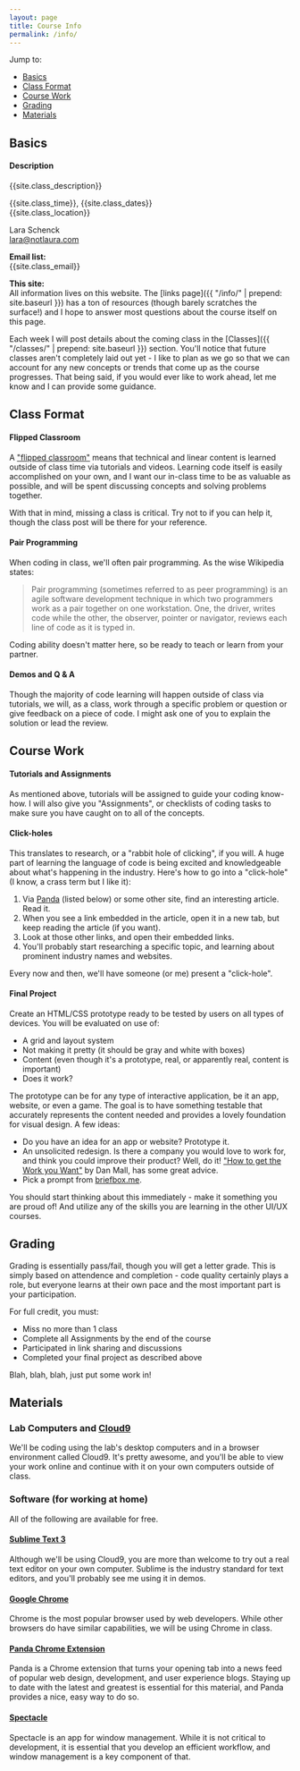 ```yaml
---
layout: page
title: Course Info
permalink: /info/
---
```


<p class="post-meta">Jump to:</p>

* [Basics](#basics)
* [Class Format](#class-format)
* [Course Work](#course-work)
* [Grading](#grading)
* [Materials](#materials)

## Basics

#### Description

{{site.class_description}}


{{site.class_time}}, {{site.class_dates}}<br>
{{site.class_location}}


Lara Schenck<br>
[lara@notlaura.com](mailto:lara@notlaura.com)<br>
	
**Email list:**<br>
{{site.class_email}}

**This site:**<br>
All information lives on this website. The [links page]({{ "/info/" | prepend: site.baseurl }}) has a ton of resources (though barely scratches the surface!) and I hope to answer most questions about the course itself on this page. 

Each week I will post details about the coming class in the [Classes]({{ "/classes/" | prepend: site.baseurl }}) section. You'll notice that future classes aren't completely laid out yet - I like to plan as we go so that we can account for any new concepts or trends that come up as the course progresses. That being said, if you would ever like to work ahead, let me know and I can provide some guidance.

## Class Format

#### Flipped Classroom

A ["flipped classroom"](http://en.wikipedia.org/wiki/Flipped_classroom) means that technical and linear content is learned outside of class time via tutorials and videos. Learning code itself is easily accomplished on your own, and I want our in-class time to be as valuable as possible, and will be spent discussing concepts and solving problems together.

With that in mind, missing a class is critical. Try not to if you can help it, though the class post will be there for your reference.

#### Pair Programming

When coding in class, we'll often pair programming. As the wise Wikipedia states:

> Pair programming (sometimes referred to as peer programming) is an agile software development technique in which two programmers work as a pair together on one workstation. One, the driver, writes code while the other, the observer, pointer or navigator, reviews each line of code as it is typed in.

Coding ability doesn't matter here, so be ready to teach or learn from your partner.

#### Demos and Q &amp; A

Though the majority of code learning will happen outside of class via tutorials, we will, as a class, work through a specific problem or question or give feedback on a piece of code. I might ask one of you to explain the solution or lead the review.

## Course Work

#### Tutorials and Assignments

As mentioned above, tutorials will be assigned to guide your coding know-how. I will also give you "Assignments", or checklists of coding tasks to make sure you have caught on to all of the concepts.

#### Click-holes

This translates to research, or a "rabbit hole of clicking", if you will. A huge part of learning the language of code is being excited and knowledgeable about what's happening in the industry. Here's how to go into a "click-hole" (I know, a crass term but I like it):

1. Via [Panda](https://usepanda.com/app/#/) (listed below) or some other site, find an interesting article. Read it.
2. When you see a link embedded in the article, open it in a new tab, but keep reading the article (if you want).
3. Look at those other links, and open their embedded links.
4. You'll probably start researching a specific topic, and learning about prominent industry names and websites.

Every now and then, we'll have someone (or me) present a "click-hole".

#### Final Project

Create an HTML/CSS prototype ready to be tested by users on all types of devices. You will be evaluated on use of:

* A grid and layout system
* Not making it pretty (it should be gray and white with boxes)
* Content (even though it's a prototype, real, or apparently real, content is important)
* Does it work?

The prototype can be for any type of interactive application, be it an app, website, or even a game. The goal is to have something testable that accurately represents the content needed and provides a lovely foundation for visual design. A few ideas:

* Do you have an idea for an app or website? Prototype it.
* An unsolicited redesign. Is there a company you would love to work for, and think you could improve their product? Well, do it! ["How to get the Work you Want"](http://danielmall.com/articles/how-to-get-the-work-you-want/) by Dan Mall, has some great advice.
* Pick a prompt from [briefbox.me](http://briefbox.me/category/design-brief/ui-app/).

You should start thinking about this immediately - make it something you are proud of! And utilize any of the skills you are learning in the other UI/UX courses.

## Grading

Grading is essentially pass/fail, though you will get a letter grade. This is simply based on attendence and completion - code quality certainly plays a role, but everyone learns at their own pace and the most important part is your participation.

For full credit, you must:

* Miss no more than 1 class
* Complete all Assignments by the end of the course
* Participated in link sharing and discussions
* Completed your final project as described above

Blah, blah, blah, just put some work in!

## Materials

### Lab Computers and [Cloud9](https://c9.io/)

We'll be coding using the lab's desktop computers and in a browser environment called Cloud9. It's pretty awesome, and you'll be able to view your work online and continue with it on your own computers outside of class.

### Software (for working at home)
All of the following are available for free.

#### [Sublime Text 3](http://www.sublimetext.com/3)
Although we'll be using Cloud9, you are more than welcome to try out a real text editor on your own computer. Sublime is the industry standard for text editors, and you'll probably see me using it in demos.

#### [Google Chrome](http://www.google.com/chrome/)
Chrome is the most popular browser used by web developers. While other browsers do have similar capabilities, we will be using Chrome in class.

#### [Panda Chrome Extension](https://chrome.google.com/webstore/detail/panda-hacker-news-dribbbl/jhiocdmmaannaccoofjfmjpbfkogmnap?hl=en)
Panda is a Chrome extension that turns your opening tab into a news feed of popular web design, development, and user experience blogs. Staying up to date with the latest and greatest is essential for this material, and Panda provides a nice, easy way to do so.

#### [Spectacle](http://spectacleapp.com/)
Spectacle is an app for window management. While it is not critical to development, it is essential that you develop an efficient workflow, and window management is a key component of that.

